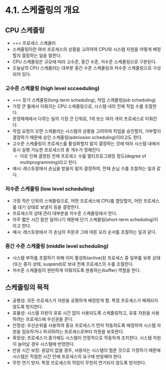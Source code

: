 # 4.1. 스케줄링의 개요

## CPU 스케줄링

- === 프로세스 스케줄러
- 스케줄링이란 여러 프로세스의 상황을 고려하여 CPU와 시스템 자원을 어떻게 배정할지 결정하는 일을 말한다.
- CPU 스케줄링은 규모에 따라 고수준, 중간 수준, 저수준 스케줄링으로 구분된다.
- 오늘날의 CPU 스케줄러는 대부분 중간 수준 스케줄링과 저수준 스케줄링으로 구성되어 있다.

### 고수준 스케줄링 (high level scceeduling)

- === 장기 스케줄링(long-term scheduling), 작업 스케줄링(job scheduling)
- 가장 큰 틀에서 이뤄지는 CPU 스케줄링으로, 시스템 내의 전체 작업 수를 조절한다.
- 운영체제에서 다루는 일의 가장 큰 단위로, 1개 또는 여러 개의 프로세스로 이뤄진다.
- 작업 요청이 오면 스케줄러는 시스템의 상황을 고려하여 작업을 승인할지, 거부할지 결정하기 때문에 승인 스케줄링(admission scheduling)이라고도 한다.
- 고수준 스케줄링이 프로세스를 활성화할지 말지 결정하는 것에 따라 시스템 내에서 동시 실행 가능한 프로세스의 총 개수가 정해진다.
  - 이로 인해 결정된 전체 프로세스 수를 멀티프로그래밍 정도(degree of multiprogramming)라고 한다.
- 예시: 레스토랑에서 손님을 받을지 말지 결정하여, 전체 손님 수를 조절하는 일과 같다.

### 저수준 스케줄링 (low level scheduling)

- 가장 작은 단위의 스케줄링으로, 어떤 프로세스에 CPU를 할당할지, 어떤 프로세스를 대기 상태로 보낼지 등을 결정한다.
- 프로세스의 상태 관리 대부분을 저수준 스케줄링에서 한다.
- 아주 짧은 시간 동안 일어나기 때문에 단기 스케줄링(short-term scheduling)이라고 한다.
- 예시: 레스토랑에서 각 손님의 주문과 그에 따른 요리 순서를 조절하는 일과 같다.

### 중간 수준 스케줄링 (middle level scheduling)

- 시스템 부하를 조절하기 위해 이미 활성화(active)된 프로세스 중 일부를 보류 상태(또는 중지 상태, suspend)로 보내 전체 프로세스의 수를 조절한다.
- 저수준 스케줄링이 완만하게 이뤄지도록 완충하는(buffer) 역할을 한다.

## 스케줄링의 목적

- 공평성: 모든 프로세스가 자원을 공평하게 배정받게 함. 특정 프로세스가 배제되지 않도록 방지한다.
- 효율성: 시스템 자원이 유휴 시간 없이 사용되도록 스케줄링하고, 유휴 자원을 사용하려는 프로세스에 우선권을 준다.
- 안정성: 우선순위를 사용하여 중요 프로세스가 먼저 작동하도록 배정하여 시스템 자원을 점유하거나 파괴하려는 프로세스로부터 자원을 보호한다.
- 확장성: 프로세스가 증가해도 시스템이 안정적으로 작동하게 조치한다. 시스템 자원이 늘어날 경우 시스템에 반영한다.
- 반응 시간 보장: 응답이 없을 경우, 사용자는 시스템이 멈춘 것으로 가정하기 때문에 시스템은 적절한 시간 안에 프로세스의 요구에 반응해야 한다.
- 무한 연기 방지: 특정 프로세스의 작업이 무한히 연기되지 않도록 방지한다.
